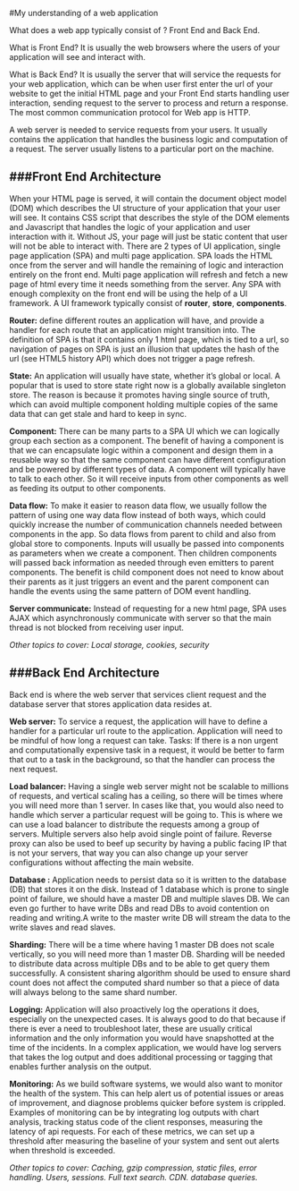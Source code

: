 #My understanding of a web application

What does a web app typically consist of ? Front End and Back End.

What is Front End? It is usually the web browsers where the users of your application will see and interact with.

What is Back End? It is usually the server that will service the requests for your web application, which can be when user first enter the url of your website to get the initial HTML page and your Front End starts handling user interaction, sending request to the server to process and return a response. The most common communication protocol for Web app is HTTP.

A web server is needed to service requests from your users. It usually contains the application that handles the business logic and computation of a request. The server usually listens to a particular port on the machine.

###Front End Architecture
------
When your HTML page is served, it will contain the document object model (DOM) which describes the UI structure of your application that your user will see. It contains CSS script that describes the style of the DOM elements and Javascript that handles the logic of your application and user interaction with it. Without JS, your page will just be static content that user will not be able to interact with. There are 2 types of UI application, single page application (SPA) and multi page application. SPA loads the HTML once from the server and will handle the remaining of logic and interaction entirely on the front end. Multi page application will refresh and fetch a new page of html every time it needs something from the server.
Any SPA with enough complexity on the front end will be using the help of a UI framework. A UI framework typically consist of **router**, **store**, **components**.

**Router:** define different routes an application will have, and provide a handler for each route that an application might transition into. The definition of SPA is that it contains only 1 html page, which is tied to a url, so navigation of pages on SPA is just an illusion that updates the hash of the url (see HTML5 history API) which does not trigger a page refresh.

**State:** An application will usually have state, whether it’s global or local. A popular that is used to store state right now is a globally available singleton store. The reason is because it promotes having single source of truth, which can avoid multiple component holding multiple copies of the same data that can get stale and hard to keep in sync.

**Component:** There can be many parts to a SPA UI which we can logically group each section as a component. The benefit of having a component is that we can encapsulate logic within a component and design them in a reusable way so that the same component can have different configuration and be powered by different types of data. A component will typically have to talk to each other. So it will receive inputs from other components as well as feeding its output to other components.

**Data flow:** To make it easier to reason data flow, we usually follow the pattern of using one way data flow instead of both ways, which could quickly increase the number of communication channels needed between components in the app. So data flows from parent to child and also from global store to components. Inputs will usually be passed into components as parameters when we create a component. Then children components will passed back information as needed through even emitters to parent components. The benefit is child component does not need to know about their parents as it just triggers an event and the parent component can handle the events using the same pattern of DOM event handling.

**Server communicate:** Instead of requesting for a new html page, SPA uses AJAX which asynchronously communicate with server so that the main thread is not blocked from receiving user input.

_Other topics to cover: Local storage, cookies, security_

###Back End Architecture
------
Back end is where the web server that services client request and the database server that stores application data resides at.

**Web server:** To service a request, the application will have to define a handler for a particular url route to the application. Application will need to be mindful of how long a request can take.
Tasks: If there is a non urgent and computationally expensive task in a request, it would be better to farm that out to a task in the background, so that the handler can process the next request.

**Load balancer:** Having a single web server might not be scalable to millions of requests, and vertical scaling has a ceiling, so there will be times where you will need more than 1 server. In cases like that, you would also need to handle which server a particular request will be going to. This is where we can use a load balancer to distribute the requests among a group of servers. Multiple servers also help avoid single point of failure. Reverse proxy can also be used to beef up security by having a public facing IP that is not your servers, that way you can also change up your server configurations without affecting the main website.

**Database :** Application needs to persist data so it is written to the database (DB) that stores it on the disk. Instead of 1 database which is prone to single point of failure, we should have a master DB and multiple slaves DB. We can even go further to have write DBs and read DBs to avoid contention on reading and writing.A write to the master write DB will stream the data to the write slaves and read slaves.

**Sharding:** There will be a time where having 1 master DB does not scale vertically, so you will need more than 1 master DB. Sharding will be needed to distribute data across multiple DBs and to be able to get query them successfully. A consistent sharing algorithm should be used to ensure shard count does not affect the computed shard number so that a piece of data will always belong to the same shard number.

**Logging:** Application will also proactively log the operations it does, especially on the unexpected cases. It is always good to do that because if there is ever a need to troubleshoot later, these are usually critical information and the only information you would have snapshotted at the time of the incidents. In a complex application, we would have log servers that takes the log output and does additional processing or tagging that enables further analysis on the output.

**Monitoring:** As we build software systems, we would also want to monitor the health of the system. This can help alert us of potential issues or areas of improvement, and diagnose problems quicker before system is crippled. Examples of monitoring can be by integrating log outputs with chart analysis, tracking status code of the client responses, measuring the latency of api requests. For each of these metrics, we can set up a threshold after measuring the baseline of your system and sent out alerts when threshold is exceeded.

_Other topics to cover: Caching, gzip compression, static files, error handling. Users, sessions. Full text search. CDN. database queries._